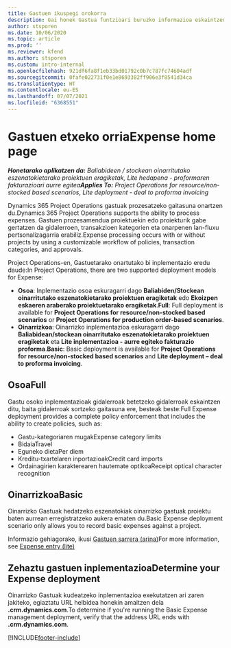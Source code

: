 ```yaml
---
title: Gastuen ikuspegi orokorra
description: Gai honek Gastua funtzioari buruzko informazioa eskaintzen du Project Operations-en.
author: stsporen
ms.date: 10/06/2020
ms.topic: article
ms.prod: ''
ms.reviewer: kfend
ms.author: stsporen
ms.custom: intro-internal
ms.openlocfilehash: 921df6fa8f1eb33bd01792c0b7c787fc74604adf
ms.sourcegitcommit: 0fafe022731f0e1e8693382ff906e3f8541d34ca
ms.translationtype: HT
ms.contentlocale: eu-ES
ms.lasthandoff: 07/07/2021
ms.locfileid: "6368551"
---
```

# <a name="expense-home-page"></a><span data-ttu-id="ecbb9-103">Gastuen etxeko orria</span><span class="sxs-lookup"><span data-stu-id="ecbb9-103">Expense home page</span></span>

<span data-ttu-id="ecbb9-104">_**Honetarako aplikatzen da:** Baliabideen / stockean oinarritutako eszenatokietarako proiektuen eragiketak, Lite hedapena - proformaren fakturazioari aurre egitea_</span><span class="sxs-lookup"><span data-stu-id="ecbb9-104">_**Applies To:** Project Operations for resource/non-stocked based scenarios, Lite deployment - deal to proforma invoicing_</span></span>


<span data-ttu-id="ecbb9-105">Dynamics 365 Project Operations gastuak prozesatzeko gaitasuna onartzen du.</span><span class="sxs-lookup"><span data-stu-id="ecbb9-105">Dynamics 365 Project Operations supports the ability to process expenses.</span></span> <span data-ttu-id="ecbb9-106">Gastuen prozesamendua proiektuekin edo proiekturik gabe gertatzen da gidalerroen, transakzioen kategorien eta onarpenen lan-fluxu pertsonalizagarria erabiliz.</span><span class="sxs-lookup"><span data-stu-id="ecbb9-106">Expense processing occurs with or without projects by using a customizable workflow of policies, transaction categories, and approvals.</span></span>

<span data-ttu-id="ecbb9-107">Project Operations-en, Gastuetarako onartutako bi inplementazio eredu daude:</span><span class="sxs-lookup"><span data-stu-id="ecbb9-107">In Project Operations, there are two supported deployment models for Expense:</span></span> 

- <span data-ttu-id="ecbb9-108">**Osoa**: Inplementazio osoa eskuragarri dago **Baliabiden/Stockean oinarritutako eszenatokietarako proiektuen eragiketak** edo **Ekoizpen eskaeren araberako proiektuetarako eragiketak**.</span><span class="sxs-lookup"><span data-stu-id="ecbb9-108">**Full**: Full deployment is available for **Project Operations for resource/non-stocked based scenarios** or **Project Operations for production order-based scenarios**.</span></span>
- <span data-ttu-id="ecbb9-109">**Oinarrizkoa**: Oinarrizko inplementazioa eskuragarri dago **Baliabidean/stockean oinarritutako eszenatokietarako proiektuen eragiketak** eta **Lite inplementazioa - aurre egiteko fakturazio proforma**.</span><span class="sxs-lookup"><span data-stu-id="ecbb9-109">**Basic**: Basic deployment is available for **Project Operations for resource/non-stocked based scenarios** and **Lite deployment – deal to proforma invoicing**.</span></span>

## <a name="full"></a><span data-ttu-id="ecbb9-110">Osoa</span><span class="sxs-lookup"><span data-stu-id="ecbb9-110">Full</span></span> 
<span data-ttu-id="ecbb9-111">Gastu osoko inplementazioak gidalerroak betetzeko gidalerroak eskaintzen ditu, baita gidalerroak sortzeko gaitasuna ere, besteak beste:</span><span class="sxs-lookup"><span data-stu-id="ecbb9-111">Full Expense deployment provides a complete policy enforcement that includes the ability to create policies, such as:</span></span>

  - <span data-ttu-id="ecbb9-112">Gastu-kategoriaren mugak</span><span class="sxs-lookup"><span data-stu-id="ecbb9-112">Expense category limits</span></span>
  - <span data-ttu-id="ecbb9-113">Bidaia</span><span class="sxs-lookup"><span data-stu-id="ecbb9-113">Travel</span></span>
  - <span data-ttu-id="ecbb9-114">Eguneko dieta</span><span class="sxs-lookup"><span data-stu-id="ecbb9-114">Per diem</span></span>
  - <span data-ttu-id="ecbb9-115">Kreditu-txartelaren inportazioak</span><span class="sxs-lookup"><span data-stu-id="ecbb9-115">Credit card imports</span></span>
  - <span data-ttu-id="ecbb9-116">Ordainagirien karakterearen hautemate optikoa</span><span class="sxs-lookup"><span data-stu-id="ecbb9-116">Receipt optical character recognition</span></span>

## <a name="basic"></a><span data-ttu-id="ecbb9-117">Oinarrizkoa</span><span class="sxs-lookup"><span data-stu-id="ecbb9-117">Basic</span></span> 
<span data-ttu-id="ecbb9-118">Oinarrizko Gastuak hedatzeko eszenatokiak oinarrizko gastuak proiektu baten aurrean erregistratzeko aukera ematen du.</span><span class="sxs-lookup"><span data-stu-id="ecbb9-118">Basic Expense deployment scenario only allows you to record basic expenses against a project.</span></span> 

<span data-ttu-id="ecbb9-119">Informazio gehiagorako, ikusi [Gastuen sarrera (arina)](basic-expense.md)</span><span class="sxs-lookup"><span data-stu-id="ecbb9-119">For more information, see [Expense entry (lite)](basic-expense.md)</span></span>

## <a name="determine-your-expense-deployment"></a><span data-ttu-id="ecbb9-120">Zehaztu gastuen inplementazioa</span><span class="sxs-lookup"><span data-stu-id="ecbb9-120">Determine your Expense deployment</span></span>
<span data-ttu-id="ecbb9-121">Oinarrizko Gastuak kudeatzeko inplementazioa exekutatzen ari zaren jakiteko, egiaztatu URL helbidea honekin amaitzen dela **.crm.dynamics.com**.</span><span class="sxs-lookup"><span data-stu-id="ecbb9-121">To determine if you're running the Basic Expense management deployment, verify that the address URL ends with **.crm.dynamics.com**.</span></span> 


[!INCLUDE[footer-include](../includes/footer-banner.md)]